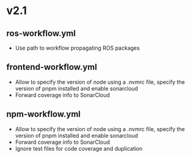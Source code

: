 # v2.1
## ros-workflow.yml
- Use path to workflow propagating ROS packages

## frontend-workflow.yml
- Allow to specify the version of node using a .nvmrc file, specify the version of pnpm installed and enable sonarcloud
- Forward coverage info to SonarCloud

## npm-workflow.yml
- Allow to specify the version of node using a .nvmrc file, specify the version of pnpm installed and enable sonarcloud
- Forward coverage info to SonarCloud
- Ignore test files for code coverage and duplication
